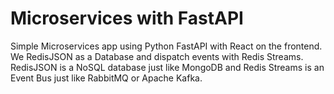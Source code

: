 # Microservices with FastAPI

Simple Microservices app using Python FastAPI with React on the frontend. We RedisJSON as a Database and dispatch events with Redis Streams. RedisJSON is a NoSQL database just like MongoDB and Redis Streams is an Event Bus just like RabbitMQ or Apache Kafka.
